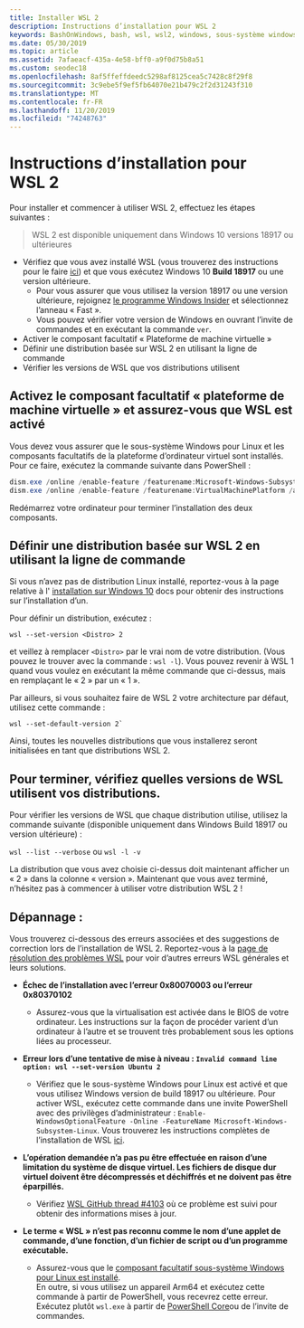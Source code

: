 ```yaml
---
title: Installer WSL 2
description: Instructions d’installation pour WSL 2
keywords: BashOnWindows, bash, wsl, wsl2, windows, sous-système windows pour linux, sous-système windows, ubuntu, debian, suse, windows 10, installation
ms.date: 05/30/2019
ms.topic: article
ms.assetid: 7afaeacf-435a-4e58-bff0-a9f0d75b8a51
ms.custom: seodec18
ms.openlocfilehash: 8af5ffeffdeedc5298af8125cea5c7428c8f29f8
ms.sourcegitcommit: 3c9ebe5f9ef5fb64070e21b479c2f2d31243f310
ms.translationtype: MT
ms.contentlocale: fr-FR
ms.lasthandoff: 11/20/2019
ms.locfileid: "74248763"
---
```

# <a name="installation-instructions-for-wsl-2"></a>Instructions d’installation pour WSL 2

Pour installer et commencer à utiliser WSL 2, effectuez les étapes suivantes :

> WSL 2 est disponible uniquement dans Windows 10 versions 18917 ou ultérieures

- Vérifiez que vous avez installé WSL (vous trouverez des instructions pour le faire [ici](./install-win10.md)) et que vous exécutez Windows 10 **Build 18917** ou une version ultérieure.
   - Pour vous assurer que vous utilisez la version 18917 ou une version ultérieure, rejoignez [le programme Windows Insider](https://insider.windows.com/en-us/) et sélectionnez l’anneau « Fast ». 
   - Vous pouvez vérifier votre version de Windows en ouvrant l’invite de commandes et en exécutant la commande `ver`.
- Activer le composant facultatif « Plateforme de machine virtuelle »
- Définir une distribution basée sur WSL 2 en utilisant la ligne de commande
- Vérifier les versions de WSL que vos distributions utilisent

## <a name="enable-the-virtual-machine-platform-optional-component-and-make-sure-wsl-is-enabled"></a>Activez le composant facultatif « plateforme de machine virtuelle » et assurez-vous que WSL est activé

Vous devez vous assurer que le sous-système Windows pour Linux et les composants facultatifs de la plateforme d’ordinateur virtuel sont installés. Pour ce faire, exécutez la commande suivante dans PowerShell : 

```powershell
dism.exe /online /enable-feature /featurename:Microsoft-Windows-Subsystem-Linux /all /norestart
dism.exe /online /enable-feature /featurename:VirtualMachinePlatform /all /norestart
```

Redémarrez votre ordinateur pour terminer l’installation des deux composants.


## <a name="set-a-distro-to-be-backed-by-wsl-2-using-the-command-line"></a>Définir une distribution basée sur WSL 2 en utilisant la ligne de commande

Si vous n’avez pas de distribution Linux installé, reportez-vous à la page relative à l' [installation sur Windows 10](./install-win10.md#install-your-linux-distribution-of-choice) docs pour obtenir des instructions sur l’installation d’un. 

Pour définir un distribution, exécutez : 

```
wsl --set-version <Distro> 2
```

et veillez à remplacer `<Distro>` par le vrai nom de votre distribution. (Vous pouvez le trouver avec la commande : `wsl -l`). Vous pouvez revenir à WSL 1 quand vous voulez en exécutant la même commande que ci-dessus, mais en remplaçant le « 2 » par un « 1 ».

Par ailleurs, si vous souhaitez faire de WSL 2 votre architecture par défaut, utilisez cette commande :

```
wsl --set-default-version 2`
```

Ainsi, toutes les nouvelles distributions que vous installerez seront initialisées en tant que distributions WSL 2.

## <a name="finish-with-verifying-what-versions-of-wsl-your-distro-are-using"></a>Pour terminer, vérifiez quelles versions de WSL utilisent vos distributions.

Pour vérifier les versions de WSL que chaque distribution utilise, utilisez la commande suivante (disponible uniquement dans Windows Build 18917 ou version ultérieure) :

`wsl --list --verbose` ou `wsl -l -v`

La distribution que vous avez choisie ci-dessus doit maintenant afficher un « 2 » dans la colonne « version ». Maintenant que vous avez terminé, n’hésitez pas à commencer à utiliser votre distribution WSL 2 ! 

## <a name="troubleshooting"></a>Dépannage : 

Vous trouverez ci-dessous des erreurs associées et des suggestions de correction lors de l’installation de WSL 2. Reportez-vous à la [page de résolution des problèmes WSL](troubleshooting.md) pour voir d’autres erreurs WSL générales et leurs solutions.

* **Échec de l’installation avec l’erreur 0x80070003 ou l’erreur 0x80370102**
    * Assurez-vous que la virtualisation est activée dans le BIOS de votre ordinateur. Les instructions sur la façon de procéder varient d’un ordinateur à l’autre et se trouvent très probablement sous les options liées au processeur.
   
* **Erreur lors d’une tentative de mise à niveau : `Invalid command line option: wsl --set-version Ubuntu 2`**
    * Vérifiez que le sous-système Windows pour Linux est activé et que vous utilisez Windows version de build 18917 ou ultérieure. Pour activer WSL, exécutez cette commande dans une invite PowerShell avec des privilèges d’administrateur : `Enable-WindowsOptionalFeature -Online -FeatureName Microsoft-Windows-Subsystem-Linux`. Vous trouverez les instructions complètes de l’installation de WSL [ici](./install-win10.md).

* **L’opération demandée n’a pas pu être effectuée en raison d’une limitation du système de disque virtuel. Les fichiers de disque dur virtuel doivent être décompressés et déchiffrés et ne doivent pas être éparpillés.**
    * Vérifiez [WSL GitHub thread #4103](https://github.com/microsoft/WSL/issues/4103) où ce problème est suivi pour obtenir des informations mises à jour.

* **Le terme « WSL » n’est pas reconnu comme le nom d’une applet de commande, d’une fonction, d’un fichier de script ou d’un programme exécutable.** 
    * Assurez-vous que le [composant facultatif sous-système Windows pour Linux est installé](./wsl2-install.md#enable-the-virtual-machine-platform-optional-component-and-make-sure-wsl-is-enabled).<br> En outre, si vous utilisez un appareil Arm64 et exécutez cette commande à partir de PowerShell, vous recevrez cette erreur. Exécutez plutôt `wsl.exe` à partir de [PowerShell Core](https://docs.microsoft.com/en-us/powershell/scripting/install/installing-powershell-core-on-windows?view=powershell-6)ou de l’invite de commandes. 